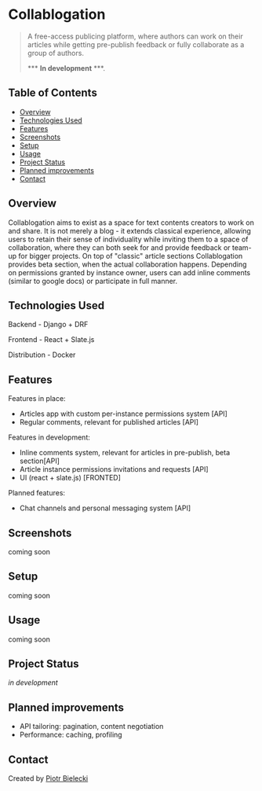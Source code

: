 # Collablogation

> A free-access publicing platform, where authors can work on their articles while getting pre-publish feedback or fully collaborate as a group of authors.
>
> *** **In development** ***.

## Table of Contents

* [Overview](#Overview)
* [Technologies Used](#technologies-used)
* [Features](#features)
* [Screenshots](#screenshots)
* [Setup](#setup)
* [Usage](#usage)
* [Project Status](#project-status)
* [Planned improvements](#planned-improvements)
* [Contact](#contact)

<!-- * [License](#license) -->

## Overview

Collablogation aims to exist as a space for text contents creators to work on and share. It is not merely a blog - it
extends classical experience, allowing users to retain their sense of individuality while inviting them to a space of
collaboration, where they can both seek for and provide feedback or team-up for bigger projects. On top of "classic"
article sections Collablogation provides beta section, when the actual collaboration happens. Depending on permissions
granted by instance owner, users can add inline comments (similar to google docs) or participate in full manner.
<!-- You don't have to answer all the questions - just the ones relevant to your project. -->

## Technologies Used

Backend - Django + DRF

Frontend - React + Slate.js

Distribution - Docker

## Features

Features in place:

- Articles app with custom per-instance permissions system [API]
- Regular comments, relevant for published articles [API]

Features in development:

- Inline comments system, relevant for articles in pre-publish, beta section[API]
- Article instance permissions invitations and requests [API]
- UI (react + slate.js) [FRONTED]

Planned features:

- Chat channels and personal messaging system [API]

## Screenshots

coming soon

## Setup

coming soon <docker-based>

## Usage

coming soon

## Project Status

_in development_

## Planned improvements

- API tailoring: pagination, content negotiation
- Performance: caching, profiling

## Contact

Created by [Piotr Bielecki](bielpiot@gmail.com)


<!-- Optional -->
<!-- ## License -->
<!-- This project is open source and available under the [... License](). -->

<!-- You don't have to include all sections - just the one's relevant to your project -->

